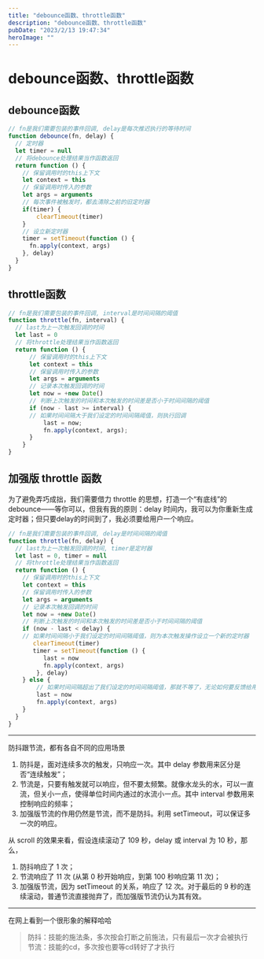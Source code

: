 ```yaml
---
title: "debounce函数、throttle函数"
description: "debounce函数、throttle函数"
pubDate: "2023/2/13 19:47:34"
heroImage: ""
---
```


# debounce函数、throttle函数
## debounce函数
```JavaScript
// fn是我们需要包装的事件回调, delay是每次推迟执行的等待时间
function debounce(fn, delay) {
  // 定时器
  let timer = null
  // 将debounce处理结果当作函数返回
  return function () {
    // 保留调用时的this上下文
    let context = this
    // 保留调用时传入的参数
    let args = arguments
    // 每次事件被触发时，都去清除之前的旧定时器
    if(timer) {
        clearTimeout(timer)
    }
    // 设立新定时器
    timer = setTimeout(function () {
      fn.apply(context, args)
    }, delay)
  }
}

```



## throttle函数
```JavaScript
// fn是我们需要包装的事件回调, interval是时间间隔的阈值
function throttle(fn, interval) {
  // last为上一次触发回调的时间
  let last = 0
  // 将throttle处理结果当作函数返回
  return function () {
      // 保留调用时的this上下文
      let context = this
      // 保留调用时传入的参数
      let args = arguments
      // 记录本次触发回调的时间
      let now = +new Date()
      // 判断上次触发的时间和本次触发的时间差是否小于时间间隔的阈值
      if (now - last >= interval) {
      // 如果时间间隔大于我们设定的时间间隔阈值，则执行回调
          last = now;
          fn.apply(context, args);
      }
    }
}

```



## 加强版 throttle 函数
为了避免弄巧成拙，我们需要借力 throttle 的思想，打造一个“有底线”的 debounce——等你可以，但我有我的原则：delay 时间内，我可以为你重新生成定时器；但只要delay的时间到了，我必须要给用户一个响应。
```JavaScript
// fn是我们需要包装的事件回调, delay是时间间隔的阈值
function throttle(fn, delay) {
  // last为上一次触发回调的时间, timer是定时器
  let last = 0, timer = null
  // 将throttle处理结果当作函数返回
  return function () { 
    // 保留调用时的this上下文
    let context = this
    // 保留调用时传入的参数
    let args = arguments
    // 记录本次触发回调的时间
    let now = +new Date()
    // 判断上次触发的时间和本次触发的时间差是否小于时间间隔的阈值
    if (now - last < delay) {
    // 如果时间间隔小于我们设定的时间间隔阈值，则为本次触发操作设立一个新的定时器
       clearTimeout(timer)
       timer = setTimeout(function () {
          last = now
          fn.apply(context, args)
        }, delay)
    } else {
        // 如果时间间隔超出了我们设定的时间间隔阈值，那就不等了，无论如何要反馈给用户一次响应
        last = now
        fn.apply(context, args)
    }
  }
}

```
---
防抖跟节流，都有各自不同的应用场景

1) 防抖是，面对连续多次的触发，只响应一次。其中 delay 参数用来区分是否“连续触发”；
2) 节流是，只要有触发就可以响应，但不要太频繁。就像水龙头的水，可以一直流，但关小一点，使得单位时间内通过的水流小一点。其中 interval 参数用来控制响应的频率；
3) 加强版节流的作用仍然是节流，而不是防抖。利用 setTimeout，可以保证多一次的响应。

从 scroll 的效果来看，假设连续滚动了 109 秒，delay 或 interval 为 10 秒，那么，
1) 防抖响应了 1 次；
2) 节流响应了 11 次 (从第 0 秒开始响应，到第 100 秒响应第 11 次)；
3) 加强版节流，因为 setTimeout 的关系，响应了 12 次。对于最后的 9 秒的连续滚动，普通节流直接抛弃了，而加强版节流仍认为其有效。
---

在网上看到一个很形象的解释哈哈

> 防抖：技能的施法条，多次按会打断之前施法，只有最后一次才会被执行
> 节流：技能的cd，多次按也要等cd转好了才执行